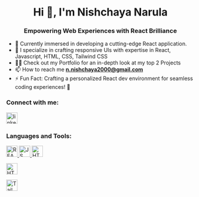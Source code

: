 <h1 align="center">Hi 👋, I'm Nishchaya Narula</h1>
<h3 align="center">Empowering Web Experiences with React Brilliance</h3>

- 🌱 Currently immersed in developing a cutting-edge React application. 
- 🌱 I specialize in crafting responsive UIs with expertise in React, Javascript, HTML, CSS, Tailwind CSS 
- 👨‍💻 Check out my Portfolio for an in-depth look at my top 2 Projects
- 📫 How to reach me **n.nishchaya2000@gmail.com**
- ⚡ Fun Fact: Crafting a personalized React dev environment for seamless coding experiences! 🚀



<h3 align="left">Connect with me:</h3>
<p align="left">
<a href="www.linkedin.com/in/nishchaya-narula" target="_blank"><img align="center" src="https://cdn-icons-png.flaticon.com/256/174/174857.png" alt="linkedin" height="30" width="30" /></a>
<!-- <a href="https://www.hackerrank.com/narula_1" target="blank"><img align="center" src="https://raw.githubusercontent.com/rahuldkjain/github-profile-readme-generator/neutral-icons/src/images/icons/Social/hackerrank.svg" alt="narula_1" height="30" width="40" /></a> -->
<!-- <a href="https://codeforces.com/profile/narula_1" target="blank"><img align="center" src="https://cdn.jsdelivr.net/npm/simple-icons@3.0.1/icons/codeforces.svg" alt="narula_1" height="30" width="40" /></a>
</p> -->

<h3 align="left">Languages and Tools:</h3>
<p align="left"> 


<a href="https://react.dev/blog/2023/03/16/introducing-react-dev" target="_blank"> <img src="https://cdn.iconscout.com/icon/free/png-256/free-react-1-282599.png?f=webp" alt="REACT" width="30" height="30"/> </a>  <a href="https://developer.mozilla.org/en-US/docs/Web/JavaScript" target="_blank"> <img src="https://i.pinimg.com/564x/b4/de/20/b4de205cb6d4e7cad43c2971f780cfd9.jpg" alt="JS" width="30" height="30"/> </a>  <a href="https://developer.mozilla.org/en-US/docs/Web/HTML" target="_blank"> <img src="https://cdn.iconscout.com/icon/premium/png-512-thumb/html-255-695369.png?f=webp&w=512" alt="HTML" width="30" height="30"/> </a>

<a href="https://developer.mozilla.org/en-US/docs/Web/HTML" target="_blank"> <img src="https://cdn.iconscout.com/icon/premium/png-512-thumb/css-file-18-502467.png?f=webp&w=512" alt="HTML" width="30" height="30"/> </a>

<a href="https://tailwindcss.com/" target="_blank"> <img src="https://icons8.com/icon/4PiNHtUJVbLs/tailwind-css" alt="Tailwind CSS" width="30" height="30"/> </a>



  
<!--<a href="https://developer.android.com" target="_blank"> <img src="https://raw.githubusercontent.com/devicons/devicon/master/icons/android/android-original-wordmark.svg" alt="android" width="40" height="40"/></a> -->
  
<!--<a href="https://www.cprogramming.com/" target="_blank"> <img src="https://raw.githubusercontent.com/devicons/devicon/master/icons/c/c-original.svg" alt="c" width="40" height="40"/></a> -->

<!--<a href="https://www.w3schools.com/cpp/" target="_blank"> <img src="https://raw.githubusercontent.com/devicons/devicon/master/icons/cplusplus/cplusplus-original.svg" alt="cplusplus" width="40" height="40"/> </a> -->

<!--<a href="https://dart.dev" target="_blank"> <img src="https://www.vectorlogo.zone/logos/dartlang/dartlang-icon.svg" alt="dart" width="40" height="40"/> </a> <a href="https://flutter.dev" target="_blank"> <img src="https://www.vectorlogo.zone/logos/flutterio/flutterio-icon.svg" alt="flutter" width="40" height="40"/> </a> -->

<!--<a href="https://www.mysql.com/" target="_blank"> <img src="https://raw.githubusercontent.com/devicons/devicon/master/icons/mysql/mysql-original-wordmark.svg" alt="mysql" width="40" height="40"/> </a> -->



</p>
